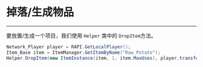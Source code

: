 # 掉落/生成物品
---

要放置/生成一个项目，我们使用 <code class="lang-csharp">Helper</code> 类中的 <code class="lang-csharp">DropItem</code>方法。
```csharp
Network_Player player = RAPI.GetLocalPlayer();
Item_Base item = ItemManager.GetItemByName("Raw_Potato");
Helper.DropItem(new ItemInstance(item, 1, item.MaxUses), player.transform.position, player.CameraTransform.forward,player.transform.ParentedToRaft());
```